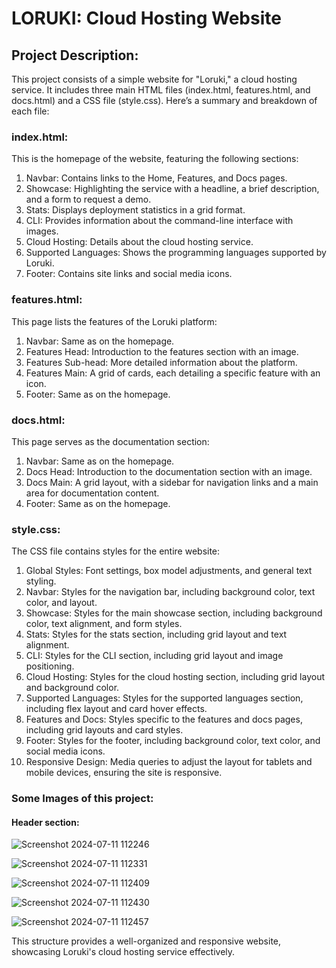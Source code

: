 # LORUKI: Cloud Hosting Website
## Project Description:

This project consists of a simple website for "Loruki," a cloud hosting service. 
It includes three main HTML files (index.html, features.html, and docs.html) and a CSS file (style.css). 
Here’s a summary and breakdown of each file:

### index.html:
This is the homepage of the website, featuring the following sections:

1. Navbar: Contains links to the Home, Features, and Docs pages.
2. Showcase: Highlighting the service with a headline, a brief description, and a form to request a demo.
3. Stats: Displays deployment statistics in a grid format.
4. CLI: Provides information about the command-line interface with images.
5. Cloud Hosting: Details about the cloud hosting service.
6. Supported Languages: Shows the programming languages supported by Loruki.
7. Footer: Contains site links and social media icons.

### features.html:
This page lists the features of the Loruki platform:

1. Navbar: Same as on the homepage.
2. Features Head: Introduction to the features section with an image.
3. Features Sub-head: More detailed information about the platform.
4. Features Main: A grid of cards, each detailing a specific feature with an icon.
5. Footer: Same as on the homepage.

### docs.html:
This page serves as the documentation section:

1. Navbar: Same as on the homepage.
2. Docs Head: Introduction to the documentation section with an image.
3. Docs Main: A grid layout, with a sidebar for navigation links and a main area for documentation content.
4. Footer: Same as on the homepage.

### style.css:
The CSS file contains styles for the entire website:

1. Global Styles: Font settings, box model adjustments, and general text styling.
2. Navbar: Styles for the navigation bar, including background color, text color, and layout.
3. Showcase: Styles for the main showcase section, including background color, text alignment, and form styles.
4. Stats: Styles for the stats section, including grid layout and text alignment.
5. CLI: Styles for the CLI section, including grid layout and image positioning.
6. Cloud Hosting: Styles for the cloud hosting section, including grid layout and background color.
7. Supported Languages: Styles for the supported languages section, including flex layout and card hover effects.
8. Features and Docs: Styles specific to the features and docs pages, including grid layouts and card styles.
9. Footer: Styles for the footer, including background color, text color, and social media icons.
10. Responsive Design: Media queries to adjust the layout for tablets and mobile devices, ensuring the site is responsive.

### Some Images of this project:
#### Header section:
![Screenshot 2024-07-11 112246](https://github.com/atulmahlan/Front-End-Project/assets/103631775/f413cea1-e9c3-44c8-a490-cd17f96a23a3)

![Screenshot 2024-07-11 112331](https://github.com/atulmahlan/Front-End-Project/assets/103631775/f2d2d2c4-0574-42dd-96fd-d0c60cebcc62)

![Screenshot 2024-07-11 112409](https://github.com/atulmahlan/Front-End-Project/assets/103631775/853a5b7e-be13-49df-bfde-331561609471)

![Screenshot 2024-07-11 112430](https://github.com/atulmahlan/Front-End-Project/assets/103631775/8f6b8cc1-ac42-442a-96b5-6b31e8d5c645)

![Screenshot 2024-07-11 112457](https://github.com/atulmahlan/Front-End-Project/assets/103631775/8381255d-48e9-4259-a5c1-edb0f8feb2d0)

This structure provides a well-organized and responsive website, showcasing Loruki's cloud hosting service effectively.
